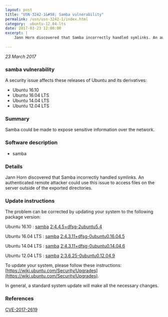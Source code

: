 ```yaml
---
layout: post
title: "USN-3242-1&#58; Samba vulnerability"
permalink: /usn/usn-3242-1/index.html
category:  ubuntu-12.04-lts
date: 2017-03-23 12:00:00
excerpt: |
    Jann Horn discovered that Samba incorrectly handled symlinks. An authenticated remote attacker could use this issue to access files on the server outside of the exported directories. 
    
--- 
```

 
 

*23 March 2017*

### samba vulnerability

A security issue affects these releases of Ubuntu and its derivatives:

* Ubuntu 16.10
* Ubuntu 16.04 LTS
* Ubuntu 14.04 LTS
* Ubuntu 12.04 LTS

### Summary

Samba could be made to expose sensitive information over the network. 

### Software description

* samba 

### Details

Jann Horn discovered that Samba incorrectly handled symlinks. An authenticated remote attacker could use this issue to access files on the server outside of the exported directories. 

### Update instructions

The problem can be corrected by updating your system to the following package version:

Ubuntu 16.10
 : [samba](https://launchpad.net/ubuntu/+source/samba) <span> [2:4.4.5+dfsg-2ubuntu5.4](https://launchpad.net/ubuntu/+source/samba/2:4.4.5+dfsg-2ubuntu5.4) </span> 

Ubuntu 16.04 LTS
 : [samba](https://launchpad.net/ubuntu/+source/samba) <span> [2:4.3.11+dfsg-0ubuntu0.16.04.5](https://launchpad.net/ubuntu/+source/samba/2:4.3.11+dfsg-0ubuntu0.16.04.5) </span> 

Ubuntu 14.04 LTS
 : [samba](https://launchpad.net/ubuntu/+source/samba) <span> [2:4.3.11+dfsg-0ubuntu0.14.04.6](https://launchpad.net/ubuntu/+source/samba/2:4.3.11+dfsg-0ubuntu0.14.04.6) </span> 

Ubuntu 12.04 LTS
 : [samba](https://launchpad.net/ubuntu/+source/samba) <span> [2:3.6.25-0ubuntu0.12.04.9](https://launchpad.net/ubuntu/+source/samba/2:3.6.25-0ubuntu0.12.04.9) </span> 

To update your system, please follow these instructions: [https://wiki.ubuntu.com/Security/Upgrades](https://wiki.ubuntu.com/Security/Upgrades).

In general, a standard system update will make all the necessary changes. 

### References

 
 [CVE-2017-2619](http://people.ubuntu.com/~ubuntu-security/cve/CVE-2017-2619)
 

